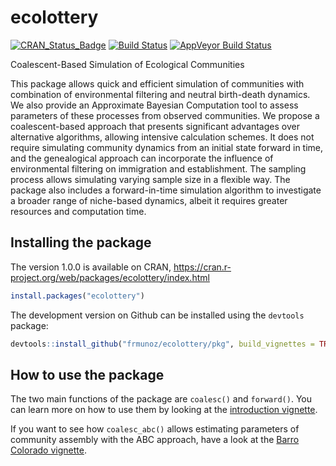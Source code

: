 # ecolottery
[![CRAN_Status_Badge](http://www.r-pkg.org/badges/version/ecolottery)](https://cran.r-project.org/package=ecolottery)
[![Build Status](https://travis-ci.org/frmunoz/ecolottery.svg?branch=master)](https://travis-ci.org/frmunoz/ecolottery)
[![AppVeyor Build Status](https://ci.appveyor.com/api/projects/status/github/GITHUB_USERNAME/REPO?branch=master&svg=true)](https://ci.appveyor.com/project/frmunoz/ecolottery)

Coalescent-Based Simulation of Ecological Communities

This package allows quick and efficient simulation of communities with combination of environmental filtering and neutral birth-death dynamics. We also provide an Approximate Bayesian Computation tool to assess parameters of these processes from observed communities.
We propose a coalescent-based approach that presents significant advantages over alternative algorithms, allowing intensive calculation schemes. It does not require simulating community dynamics from an initial state forward in time, and the genealogical approach can incorporate the influence of environmental filtering on immigration and establishment. The sampling process allows simulating varying sample size in a flexible way.
The package also includes a forward-in-time simulation algorithm to investigate a broader range of niche-based dynamics, albeit it requires greater resources and computation time.

## Installing the package

The version 1.0.0 is available on CRAN,
https://cran.r-project.org/web/packages/ecolottery/index.html
```r
install.packages("ecolottery")
```

The development version on Github can be installed using the `devtools` package:
```r
devtools::install_github("frmunoz/ecolottery/pkg", build_vignettes = TRUE)
```

## How to use the package

The two main functions of the package are `coalesc()` and `forward()`. You can learn more on how to use them by looking at the [introduction vignette](pkg/vignettes/coalesc_vignette.Rmd).

If you want to see how `coalesc_abc()` allows estimating parameters of community assembly with the ABC approach, have a look at the [Barro Colorado vignette](pkg/vignettes/Barro_Colorado.Rmd).

